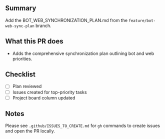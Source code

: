 ## Summary
Add the BOT_WEB_SYNCHRONIZATION_PLAN.md from the `feature/bot-web-sync-plan` branch.

## What this PR does
- Adds the comprehensive synchronization plan outlining bot and web priorities.

## Checklist
- [ ] Plan reviewed
- [ ] Issues created for top-priority tasks
- [ ] Project board column updated

## Notes
Please see `.github/ISSUES_TO_CREATE.md` for `gh` commands to create issues and open the PR locally.
